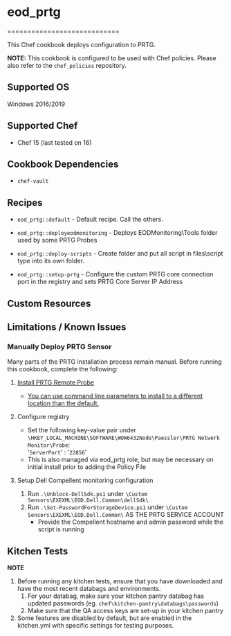 # eod_prtg
============================

This Chef cookbook deploys configuration to PRTG.

__NOTE:__ This cookbook is configured to be used with Chef policies. Please also refer to the `chef_policies` repository.

## Supported OS

Windows 2016/2019

## Supported Chef

- Chef 15 (last tested on 16)

## Cookbook Dependencies

- `chef-vault`

## Recipes

- `eod_prtg::default` - Default recipe. Call the others.

- `eod_prtg::deployeodmonitoring` - Deploys EODMonitoring\Tools folder used by some PRTG Probes

- `eod_prtg::deploy-scripts` - Create folder and put all script in files\script type into its own folder.

- `eod_prtg::setup-prtg` - Configure the custom PRTG core connection port in the registry and sets PRTG Core Server IP Address

## Custom Resources

## Limitations / Known Issues

### __Manually Deploy PRTG Sensor__
Many parts of the PRTG installation process remain manual. Before running this cookbook, complete the following:

1. [Install PRTG Remote Probe](https://www.paessler.com/manuals/prtg/install_a_prtg_remote_probe)
    * [You can use command line parameters to install to a different location than the default.](https://kb.paessler.com/en/topic/2773-what-command-line-codes-and-exit-codes-can-i-use-with-paessler-setups)

2. Configure registry
    * Set the following key-value pair under `\HKEY_LOCAL_MACHINE\SOFTWARE\WOW6432Node\Paessler\PRTG Network Monitor\Probe`:  
    '`ServerPort`' : '`22856`'
    * This is also managed via eod_prtg role, but may be necessary on initial install prior to adding the Policy File

5. Setup Dell Compellent monitoring configuration
    1. Run `.\Unblock-DellSdk.ps1` under `\Custom Sensors\EXEXML\EOD.Dell.Common\dellSdk\`
    2. Run `.\Set-PasswordForStorageDevice.ps1` under `\Custom Sensors\EXEXML\EOD.Dell.Common\` AS THE PRTG SERVICE ACCOUNT
        * Provide the Compellent hostname and admin password while the script is running

## Kitchen Tests

**NOTE** 

1. Before running any kitchen tests, ensure that you have downloaded and have the most recent databags and environments.
    1. For your databag, make sure your kitchen pantry databag has updated passwords (eg. `chef\kitchen-pantry\databags\passwords`)
    2. Make sure that the QA access keys are set-up in your kitchen pantry
2. Some features are disabled by default, but are enabled in the kitchen.yml with specific settings for testing purposes.
